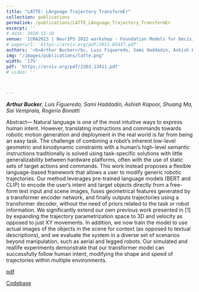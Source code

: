 ```yaml
---
title: "LATTE: LAnguage Trajectory TransformEr"
collection: publications
permalink: /publications/LATTE_LAnguage_Trajectory_TransformEr
excerpt: ''
# date: 2020-11-10
venue: 'ICRA2023 | NeurIPS 2022 workshop - Foundation Models for Decision Making'
# paperurl: 'https://arxiv.org/pdf/2011.05437.pdf'
authors: '<b>Arthur Bucker</b>, Luis Figueredo, Sami Haddadin, Ashish Kapoor, Shuang Ma, Sai Vemprala, Rogerio Bonatti'
img: "/images/publications/latte.png"
width: '17%'
pdf: 'https://arxiv.org/pdf/2203.13411.pdf'
# video: '' 



---
```


*<b>Arthur Bucker</b>, Luis Figueredo, Sami Haddadin, Ashish Kapoor, Shuang Ma, Sai Vemprala, Rogerio Bonatti*

Abstract— Natural language is one of the most intuitive ways to express human intent. However, translating instructions and commands towards robotic motion generation and deployment in the real world is far from being an easy task. The challenge of combining a robot’s inherent low-level geometric and kinodynamic constraints with a human’s high-level semantic instructions traditionally is solved using task-specific solutions with little generalizability between hardware platforms, often with the use of static sets of target actions and commands. This work instead proposes a flexible language-based framework that allows a user to modify generic robotic trajectories. Our method leverages pre-trained language models (BERT and CLIP) to encode the user’s intent and target objects directly from a free-form text input and scene images, fuses geometrical features generated by a transformer encoder network, and finally outputs trajectories using a transformer decoder, without the need of priors related to the task or robot information. We significantly extend our own previous work presented in [1] by expanding the trajectory parametrization space to 3D and velocity as opposed to just XY movements. In addition, we now train the model to use actual images of the objects in the scene for context (as opposed to textual descriptions), and we evaluate the system in a diverse set of scenarios beyond manipulation, such as aerial and legged robots. Our simulated and reallife experiments demonstrate that our transformer model can successfully follow human intent, modifying the shape and speed of trajectories within multiple environments. 

[pdf](https://arxiv.org/pdf/2208.02918.pdf)

[Codebase](https://github.com/arthurfenderbucker/LaTTe-Language-Trajectory-TransformEr.git)
